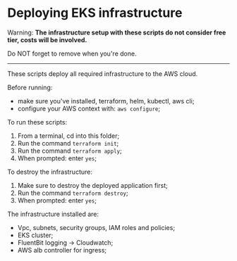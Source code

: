 # Deploying EKS infrastructure

Warning: 
**The infrastructure setup with these scripts do not consider free tier, costs will be involved.**

Do NOT forget to remove when you're done.

---

These scripts deploy all required infrastructure to the AWS cloud.

Before running:
- make sure you've installed, terraform, helm, kubectl, aws cli;
- configure your AWS context with: `aws configure`;


To run these scripts:
1. From a terminal, cd into this folder;
2. Run the command `terraform init`;
3. Run the command `terraform apply`;
4. When prompted: enter `yes`; 


To destroy the infrastructure:
1. Make sure to destroy the deployed application first;
2. Run the command `terraform destroy`;
4. When prompted: enter `yes`; 


The infrastructure installed are:
- Vpc, subnets, security groups, IAM roles and policies;
- EKS cluster;
- FluentBit logging -> Cloudwatch;
- AWS alb controller for ingress;